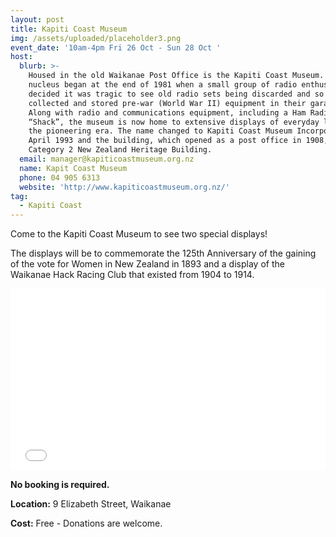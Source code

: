 ```yaml
---
layout: post
title: Kapiti Coast Museum
img: /assets/uploaded/placeholder3.png
event_date: '10am-4pm Fri 26 Oct - Sun 28 Oct '
host:
  blurb: >-
    Housed in the old Waikanae Post Office is the Kapiti Coast Museum. Its
    nucleus began at the end of 1981 when a small group of radio enthusiasts
    decided it was tragic to see old radio sets being discarded and so they
    collected and stored pre-war (World War II) equipment in their garages.
    Along with radio and communications equipment, including a Ham Radio
    “Shack”, the museum is now home to extensive displays of everyday life from
    the pioneering era. The name changed to Kapiti Coast Museum Incorporated in
    April 1993 and the building, which opened as a post office in 1908, is now a
    Category 2 New Zealand Heritage Building.
  email: manager@kapiticoastmuseum.org.nz
  name: Kapit Coast Museum
  phone: 04 905 6313
  website: 'http://www.kapiticoastmuseum.org.nz/'
tag:
  - Kapiti Coast
---
```

Come to the Kapiti Coast Museum to see two special displays!

The displays will be to commemorate the 125th Anniversary of the gaining of the vote for Women in New Zealand in 1893 and a display of the Waikanae Hack Racing Club that existed from 1904 to 1914.

<iframe style="width: 100%; height: 30.25vw;" src="//www.youtube.com/embed/dQw4w9WgXcQ" frameborder="0" allowfullscreen></iframe>


**No booking is required.**

**Location:** 9 Elizabeth Street, Waikanae 

**Cost:** Free - Donations are welcome.
